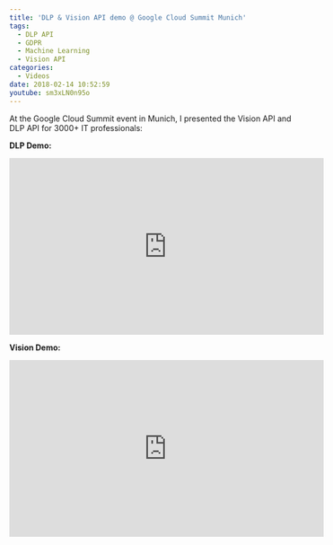 ```yaml
---
title: 'DLP & Vision API demo @ Google Cloud Summit Munich'
tags:
  - DLP API
  - GDPR
  - Machine Learning
  - Vision API
categories:
  - Videos
date: 2018-02-14 10:52:59
youtube: sm3xLN0n95o
---
```


At the Google Cloud Summit event in Munich, I presented the Vision API and DLP API for 3000+ IT professionals: 
<!--more-->
**DLP Demo:**

<iframe width="560" height="315" src="https://www.youtube.com/embed/sm3xLN0n95o?start=2618" frameborder="0" allow="accelerometer; autoplay; encrypted-media; gyroscope; picture-in-picture" allowfullscreen></iframe>


**Vision Demo:**

<iframe width="560" height="315" src="https://www.youtube.com/embed/sm3xLN0n95o?start=4908" frameborder="0" allow="accelerometer; autoplay; encrypted-media; gyroscope; picture-in-picture" allowfullscreen></iframe>

